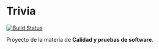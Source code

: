 # Trivia

[![Build Status](https://travis-ci.com/daguirrez/trivia.svg?branch=master)](https://travis-ci.com/daguirrez/trivia)

Proyecto de la materia de **Calidad y pruebas de software**.